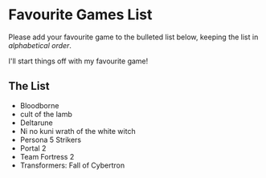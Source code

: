 # Favourite Games List

Please add your favourite game to the bulleted list below, keeping the list in *alphabetical order*.

I'll start things off with my favourite game!

## The List

* Bloodborne
* cult of the lamb
* Deltarune
* Ni no kuni wrath of the white witch
* Persona 5 Strikers
* Portal 2
* Team Fortress 2
* Transformers: Fall of Cybertron
